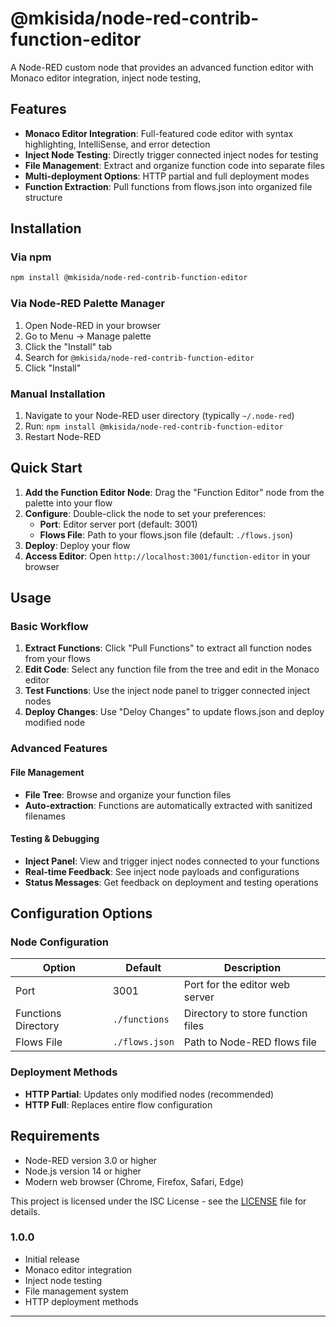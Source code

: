 # @mkisida/node-red-contrib-function-editor

A Node-RED custom node that provides an advanced function editor with Monaco editor integration, inject node testing, 

## Features

- **Monaco Editor Integration**: Full-featured code editor with syntax highlighting, IntelliSense, and error detection
- **Inject Node Testing**: Directly trigger connected inject nodes for testing
- **File Management**: Extract and organize function code into separate files
- **Multi-deployment Options**: HTTP partial and full deployment modes
- **Function Extraction**: Pull functions from flows.json into organized file structure

## Installation

### Via npm

```bash
npm install @mkisida/node-red-contrib-function-editor
```

### Via Node-RED Palette Manager

1. Open Node-RED in your browser
2. Go to Menu → Manage palette
3. Click the "Install" tab
4. Search for `@mkisida/node-red-contrib-function-editor`
5. Click "Install"

### Manual Installation

1. Navigate to your Node-RED user directory (typically `~/.node-red`)
2. Run: `npm install @mkisida/node-red-contrib-function-editor`
3. Restart Node-RED

## Quick Start

1. **Add the Function Editor Node**: Drag the "Function Editor" node from the palette into your flow
2. **Configure**: Double-click the node to set your preferences:
   - **Port**: Editor server port (default: 3001)
   - **Flows File**: Path to your flows.json file (default: `./flows.json`)
3. **Deploy**: Deploy your flow
4. **Access Editor**: Open `http://localhost:3001/function-editor` in your browser

## Usage

### Basic Workflow

1. **Extract Functions**: Click "Pull Functions" to extract all function nodes from your flows
2. **Edit Code**: Select any function file from the tree and edit in the Monaco editor
4. **Test Functions**: Use the inject node panel to trigger connected inject nodes
5. **Deploy Changes**: Use "Deloy Changes" to update flows.json and deploy modified node

### Advanced Features

#### File Management
- **File Tree**: Browse and organize your function files
- **Auto-extraction**: Functions are automatically extracted with sanitized filenames


#### Testing & Debugging
- **Inject Panel**: View and trigger inject nodes connected to your functions
- **Real-time Feedback**: See inject node payloads and configurations
- **Status Messages**: Get feedback on deployment and testing operations

## Configuration Options

### Node Configuration

| Option | Default | Description |
|--------|---------|-------------|
| Port | 3001 | Port for the editor web server |
| Functions Directory | `./functions` | Directory to store function files |
| Flows File | `./flows.json` | Path to Node-RED flows file |

### Deployment Methods

- **HTTP Partial**: Updates only modified nodes (recommended)
- **HTTP Full**: Replaces entire flow configuration



## Requirements

- Node-RED version 3.0 or higher
- Node.js version 14 or higher
- Modern web browser (Chrome, Firefox, Safari, Edge)


This project is licensed under the ISC License - see the [LICENSE](LICENSE) file for details.


### 1.0.0
- Initial release
- Monaco editor integration
- Inject node testing
- File management system
- HTTP deployment methods
---

